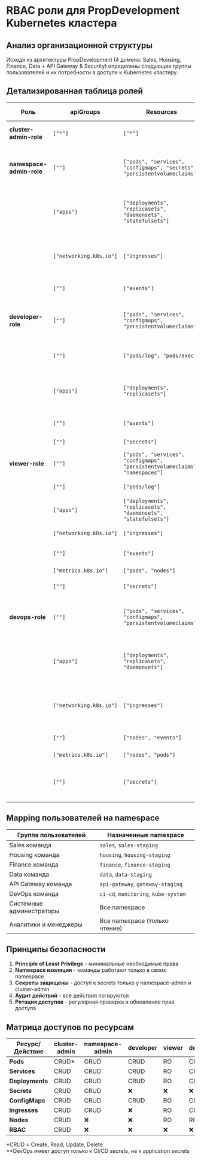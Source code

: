 # RBAC роли для PropDevelopment Kubernetes кластера

## Анализ организационной структуры

Исходя из архитектуры PropDevelopment (4 домена: Sales, Housing, Finance, Data + API Gateway & Security) определены следующие группы пользователей и их потребности в доступе к Kubernetes кластеру.

## Детализированная таблица ролей

| Роль | apiGroups | Resources | Verbs | Группы пользователей |
| --- | --- | --- | --- | --- |
| **cluster-admin-role** | `["*"]` | `["*"]` | `["*"]` | Системные администраторы, SRE команда |
| **namespace-admin-role** | `[""]` | `["pods", "services", "configmaps", "secrets", "persistentvolumeclaims"]` | `["get", "list", "watch", "create", "update", "patch", "delete"]` | Лиды команд разработки |
|  | `["apps"]` | `["deployments", "replicasets", "daemonsets", "statefulsets"]` | `["get", "list", "watch", "create", "update", "patch", "delete"]` |  |
|  | `["networking.k8s.io"]` | `["ingresses"]` | `["get", "list", "watch", "create", "update", "patch", "delete"]` |  |
|  | `[""]` | `["events"]` | `["get", "list", "watch"]` |  |
| **developer-role** | `[""]` | `["pods", "services", "configmaps", "persistentvolumeclaims"]` | `["get", "list", "watch", "create", "update", "patch", "delete"]` | Разработчики доменов |
|  | `[""]` | `["pods/log", "pods/exec"]` | `["get", "list", "watch", "create"]` |  |
|  | `["apps"]` | `["deployments", "replicasets"]` | `["get", "list", "watch", "create", "update", "patch", "delete"]` |  |
|  | `[""]` | `["events"]` | `["get", "list", "watch"]` |  |
|  | `[""]` | `["secrets"]` | `[]` *(НЕТ ДОСТУПА)* |  |
| **viewer-role** | `[""]` | `["pods", "services", "configmaps", "persistentvolumeclaims", "namespaces"]` | `["get", "list", "watch"]` | Аналитики данных, менеджеры |
|  | `[""]` | `["pods/log"]` | `["get", "list", "watch"]` |  |
|  | `["apps"]` | `["deployments", "replicasets", "daemonsets", "statefulsets"]` | `["get", "list", "watch"]` |  |
|  | `["networking.k8s.io"]` | `["ingresses"]` | `["get", "list", "watch"]` |  |
|  | `[""]` | `["events"]` | `["get", "list", "watch"]` |  |
|  | `["metrics.k8s.io"]` | `["pods", "nodes"]` | `["get", "list"]` |  |
|  | `[""]` | `["secrets"]` | `[]` *(НЕТ ДОСТУПА)* |  |
| **devops-role** | `[""]` | `["pods", "services", "configmaps", "persistentvolumeclaims"]` | `["get", "list", "watch", "create", "update", "patch", "delete"]` | DevOps инженеры |
|  | `["apps"]` | `["deployments", "replicasets", "daemonsets"]` | `["get", "list", "watch", "create", "update", "patch", "delete"]` |  |
|  | `["networking.k8s.io"]` | `["ingresses"]` | `["get", "list", "watch", "create", "update", "patch", "delete"]` |  |
|  | `[""]` | `["nodes", "events"]` | `["get", "list", "watch"]` |  |
|  | `["metrics.k8s.io"]` | `["nodes", "pods"]` | `["get", "list"]` |  |
|  | `[""]` | `["secrets"]` | `[]` *(НЕТ ДОСТУПА к application secrets)* |  |

## Mapping пользователей на namespace

| Группа пользователей | Назначенные namespace |
| --- | --- |
| Sales команда | `sales`, `sales-staging` |
| Housing команда | `housing`, `housing-staging` |
| Finance команда | `finance`, `finance-staging` |
| Data команда | `data`, `data-staging` |
| API Gateway команда | `api-gateway`, `gateway-staging` |
| DevOps команда | `ci-cd`, `monitoring`, `kube-system` |
| Системные администраторы | Все namespace |
| Аналитики и менеджеры | Все namespace (только чтение) |

## Принципы безопасности

1. **Principle of Least Privilege** - минимальные необходимые права
2. **Namespace изоляция** - команды работают только в своих namespace
3. **Секреты защищены** - доступ к secrets только у namespace-admin и cluster-admin
4. **Аудит действий** - все действия логируются
5. **Ротация доступов** - регулярная проверка и обновление прав доступа 

## Матрица доступов по ресурсам

| Ресурс/Действие | cluster-admin | namespace-admin | developer | viewer | devops |
| --- | --- | --- | --- | --- | --- |
| **Pods** | CRUD* | CRUD | CRUD | RO | CRUD |
| **Services** | CRUD | CRUD | CRUD | RO | CRUD |
| **Deployments** | CRUD | CRUD | CRUD | RO | CRUD |
| **Secrets** | CRUD | CRUD | ❌ | ❌ | ❌** |
| **ConfigMaps** | CRUD | CRUD | CRUD | RO | CRUD |
| **Ingresses** | CRUD | CRUD | ❌ | RO | CRUD |
| **Nodes** | CRUD | ❌ | ❌ | RO | RO |
| **RBAC** | CRUD | ❌ | ❌ | ❌ | ❌ |

*CRUD = Create, Read, Update, Delete  
**DevOps имеет доступ только к CI/CD secrets, не к application secrets 